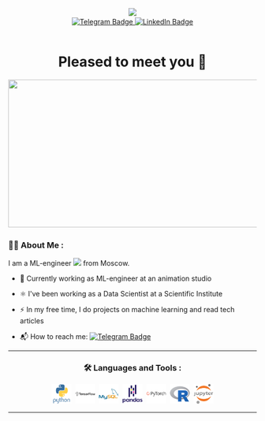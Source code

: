 <div id="header" align="center">
  <img src="https://media.giphy.com/media/sYCyH0zIDbh4iT7Vyb/giphy.gif" width="200"/>
</div>
<div id="badges" align="center">
  <a href="https://t.me/abcdedabcer">
    <img src="https://img.shields.io/badge/Telegram-blue?style=for-the-badge&logo=telegram&color=white" alt="Telegram Badge"/>
  </a>
  <a href="https://www.linkedin.com/in/ivan-malyutin-0b1a26262/">
    <img src="https://img.shields.io/badge/LinkedIn-blue?style=for-the-badge&logo=linkedin&logoColor=white" alt="LinkedIn Badge"/>
  </a>
</div>
<div id="badges" align="center">
<img src="https://komarev.com/ghpvc/?username=privet1mir&style=flat-square&color=blue" alt=""/>
<h1>
    Pleased to meet you 🤟
</h1>

<div align="center">
  <img src="https://media.giphy.com/media/mWK6qsWFY6w5xMKG5D/giphy.gif" width="600" height="300"/>
</div>

<div align="left">

### :ok_man: About Me :
I am a ML-engineer <img src="https://media.giphy.com/media/vs5y14mkgmZOVukgmE/giphy.gif" width="15"> from Moscow.
- :open_book: Currently working as ML-engineer at an animation studio

- :atom_symbol: I've been working as a Data Scientist at a Scientific Institute
  
- :zap: In my free time, I do projects on machine learning and read tech articles

- :mailbox_with_mail: How to reach me: [![Telegram Badge](https://img.shields.io/badge/Telegram-white?style=flat&logo=Telegram&logoColor=blue)](https://t.me/abcdedabcer)
</div>

---

### :hammer_and_wrench: Languages and Tools :
<div>
  <img src="https://github.com/devicons/devicon/blob/master/icons/python/python-original-wordmark.svg" title="Python" alt="Python" width="40" height="40"/>&nbsp;
  <img src="https://github.com/devicons/devicon/blob/master/icons/tensorflow/tensorflow-line-wordmark.svg" title="Tensorflow" alt="Tensorflow" width="40" height="40"/>&nbsp;
  <img src="https://github.com/devicons/devicon/blob/master/icons/mysql/mysql-original-wordmark.svg" title="Mysql" alt="Mysql" width="40" height="40"/>&nbsp;
  <img src="https://github.com/devicons/devicon/blob/master/icons/pandas/pandas-original-wordmark.svg" title="Pandas" alt="Pandas" width="40" height="40"/>&nbsp;
  <img src="https://github.com/devicons/devicon/blob/master/icons/pytorch/pytorch-original-wordmark.svg" title="PyTorch" alt="PyTorch" width="40" height="40"/>&nbsp;
  <img src="https://github.com/devicons/devicon/blob/master/icons/r/r-original.svg" title="R" alt="R " width="40" height="40"/>&nbsp;
  <img src="https://github.com/devicons/devicon/blob/master/icons/jupyter/jupyter-original-wordmark.svg" title="Jupyter" **alt="Jupyter" width="40" height="40"/>
</div>

---


